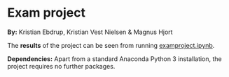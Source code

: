 # Exam project


**By:** Kristian Ebdrup, Kristian Vest Nielsen & Magnus Hjort


The **results** of the project can be seen from running [examproject.ipynb](examproject.ipynb).

**Dependencies:** Apart from a standard Anaconda Python 3 installation, the project requires no further packages.
